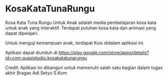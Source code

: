 # KosaKataTunaRungu

Kosa Kata Tuna Rungu Untuk Anak adalah media pembelajaran kosa kata untuk anak yang interaktif. Terdapat puluhan kosa kata dan animasi yang dapat dipelajari. 

Untuk menguji kemampuan anak, terdapat Kuis didalam aplikasi ini.

Aplikasi dapat diunduh di https://play.google.com/store/apps/details?id=com.quasistudio.kosakatatunarungu

Credit: Aplikasi ini dibangun untuk memenuhi salah satu bagian dalam tugas akhir Bragas Adi Setyo S.Kom



